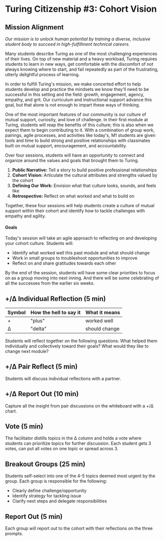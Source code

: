 # Turing Citizenship #3: Cohort Vision

## Mission Alignment
*Our mission is to unlock human potential by training a diverse, inclusive student body to succeed in high-fulfillment technical careers.*

Many students describe Turing as one of the most challenging experiences of their lives. On top of new material and a heavy workload, Turing requires students to learn in new ways, get comfortable with the discomfort of not always knowing where to start, and fail repeatedly as part of the frustrating, utterly delightful process of learning.

In order to fulfill Turing's mission, we make concerted effort to help students develop and practice the mindsets we know they'll need to be successful in this setting and the field: growth, engagement, agency, empathy, and grit. Our curriculum and instructional support advance this goal, but that alone is not enough to impart these ways of thinking.

One of the most important features of our community is our culture of mutual support, curiosity, and love of challenge. In their first module at Turing, students will reap the benefits of this culture; this is also when we expect them to begin contributing to it. With a combination of group work, pairings, agile processes, and activities like today's, M1 students are given tools and time to build strong and positive relationships with classmates built on mutual support, encouragement, and accountability.

Over four sessions, students will have an opportunity to connect and organize around the values and goals that brought them to Turing.

  1. **Public Narrative:** Tell a story to build positive professional relationships
  2. **Cohort Vision:** Articulate the cultural attributes and strengths valued by the cohort
  3. **Defining Our Work:** Envision what that culture looks, sounds, and feels like
  4. **Retrospective:** Reflect on what worked and what to build on

Together, these four sessions will help students create a culture of mutual support within their cohort and identify how to tackle challenges with empathy and agility.  


#### Goals
Today's session will take an agile approach to reflecting on and developing your cohort culture. Students will:

* Identify what worked well this past module and what should change
* Work in small groups to troubleshoot opportunities to improve
* Reflect on and share gratitudes towards each other

By the end of the session, students will have some clear priorities to focus on as a group moving into next inning. And there will be some celebrating of all the successes from the earlier six weeks.

## +/Δ Individual Reflection (5 min)
| Symbol | How the hell to say it | What it means|
| ---- |----- | ------|
| + | "plus" | worked well |
| Δ | "delta" | should change |

Students will reflect together on the following questions: What helped them individually and collectively toward their goals? What would they like to change next module?


## +/Δ Pair Reflect (5 min)
Students will discuss individual reflections with a partner.


## +/Δ Report Out (10 min)
Capture all the insight from pair discussions on the whiteboard with a +/Δ chart.


## Vote (5 min)
The facilitator distills topics in the Δ column and holds a vote where students can prioritize topics for further discussion. Each student gets 3 votes, can put all votes on one topic or spread across 3.


## Breakout Groups (25 min)
Students self-select into one of the 4-5 topics deemed most urgent by the group. Each group is responsible for the following:

* Clearly define challenge/opportunity
* Identify strategy for tackling issue
* Clarify next steps and delegate responsibilities


## Report Out (5 min)
Each group will report out to the cohort with their reflections on the three prompts.
